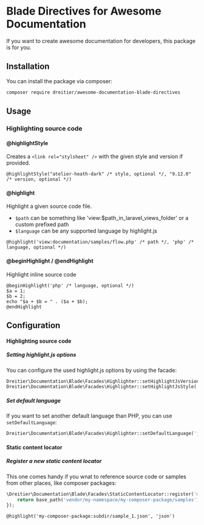 # Blade Directives for Awesome Documentation

If you want to create awesome documentation for developers, this package is for you.

## Installation

You can install the package via composer:

```bash
composer require dreitier/awesome-documentation-blade-directives
```

## Usage

### Highlighting source code

#### @highlightStyle

Creates a `<link rel="stylsheet" />` with the given style and version if provided.

```blade
@highlightStyle("atelier-heath-dark" /* style, optional */, "9.12.0" /* version, optional */)
```

#### @highlight

Highlight a given source code file.

- `$path` can be something like 'view:$path_in_laravel_views_folder' or a custom prefixed path
- `$language` can be any supported language by highlight.js

```blade
@highlight('view:documentation/samples/flow.php' /* path */, 'php' /* language, optional */)
```

#### @beginHighlight / @endHighlight

Highlight inline source code

```blade
@beginHighlight('php' /* language, optional */)
$a = 1;
$b = 2;
echo "$a + $b = " . ($a + $b);
@endHighlight
```

## Configuration

#### Highlighting source code

##### Setting highlight.js options

You can configure the used highlight.js options by using the facade:

```php
Dreitier\Documentation\Blade\Facades\Highlighter::setHighlightJsVersion('9.12.1');
Dreitier\Documentation\Blade\Facades\Highlighter::setHighlightJsStyle('atelier-heath-light');
```

##### Set default language

If you want to set another default language than PHP, you can use `setDefaultLanguage`:

```php
Dreitier\Documentation\Blade\Facades\Highlighter::setDefaultLanguage('java');
```

#### Static content locator

##### Register a new static content locator

This one comes handy if you wnat to reference source code or samples from other places, like composer packages:

```php
\Dreitier\Documentation\Blade\Facades\StaticContentLocator::register('my-composer-package', function($path) {
    return base_path('vendor/my-namespace/my-composer-package/samples') . '/' . $path;
});
```

```blade
@highlight('my-composer-package:subdir/sample_1.json', 'json')
```